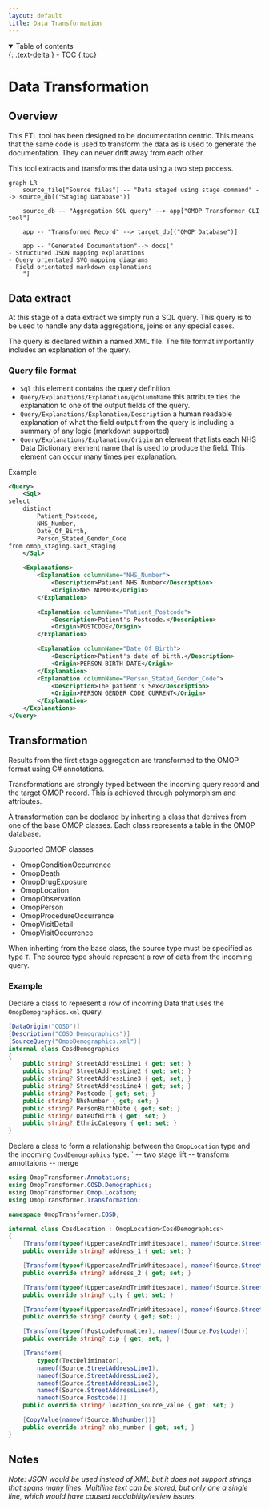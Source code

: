 ```yaml
---
layout: default
title: Data Transformation
---
```


<details open markdown="block">
  <summary>
    Table of contents
  </summary>
  {: .text-delta }
- TOC
{:toc}
</details>

# Data Transformation

## Overview

This ETL tool has been designed to be documentation centric. This means that the same code is used to transform the data as is used to generate the documentation. They can never drift away from each other.

This tool extracts and transforms the data using a two step process.

```mermaid
graph LR
    source_file["Source files"] -- "Data staged using stage command" --> source_db[("Staging Database")]

    source_db -- "Aggregation SQL query" --> app["OMOP Transformer CLI tool"]

    app -- "Transformed Record" --> target_db[("OMOP Database")]

    app -- "Generated Documentation"--> docs["
- Structured JSON mapping explanations
- Query orientated SVG mapping diagrams
- Field orientated markdown explanations
    "]
```

## Data extract

At this stage of a data extract we simply run a SQL query. This query is to be used to handle any data aggregations, joins or any special cases.

The query is declared within a named XML file. The file format importantly includes an explanation of the query.

### Query file format

* `Sql` this element contains the query definition.
* `Query/Explanations/Explanation/@columnName` this attribute ties the explanation to one of the output fields of the query.
* `Query/Explanations/Explanation/Description` a human readable explanation of what the field output from the query is including a summary of any logic (markdown supported)
* `Query/Explanations/Explanation/Origin` an element that lists each NHS Data Dictionary element name that is used to produce the field. This element can occur many times per explanation.

Example

```xml
<Query>
    <Sql>
select
	distinct
		Patient_Postcode,
		NHS_Number,
		Date_Of_Birth,
		Person_Stated_Gender_Code
from omop_staging.sact_staging
	</Sql>

	<Explanations>
		<Explanation columnName="NHS_Number">
			<Description>Patient NHS Number</Description>
			<Origin>NHS NUMBER</Origin>
		</Explanation>

		<Explanation columnName="Patient_Postcode">
			<Description>Patient's Postcode.</Description>
			<Origin>POSTCODE</Origin>
		</Explanation>

		<Explanation columnName="Date_Of_Birth">
			<Description>Patient's date of birth.</Description>
			<Origin>PERSON BIRTH DATE</Origin>
		</Explanation>
		<Explanation columnName="Person_Stated_Gender_Code">
			<Description>The patient's Sex</Description>
			<Origin>PERSON GENDER CODE CURRENT</Origin>
		</Explanation>
	</Explanations>
</Query>
```

## Transformation

Results from the first stage aggregation are transformed to the OMOP format using C# annotations.

Transformations are strongly typed between the incoming query record and the target OMOP record. This is achieved through polymorphism and attributes.

A transformation can be declared by inherting a class that derrives from one of the base OMOP classes. Each class represents a table in the OMOP database.

Supported OMOP classes
* OmopConditionOccurrence
* OmopDeath
* OmopDrugExposure
* OmopLocation
* OmopObservation
* OmopPerson
* OmopProcedureOccurrence
* OmopVisitDetail
* OmopVisitOccurrence

When inherting from the base class, the source type must be specified as type `T`. The source type should represent a row of data from the incoming query.

### Example

Declare a class to represent a row of incoming Data that uses the `OmopDemographics.xml` query.

```csharp
[DataOrigin("COSD")]
[Description("COSD Demographics")]
[SourceQuery("OmopDemographics.xml")]
internal class CosdDemographics
{
    public string? StreetAddressLine1 { get; set; }
    public string? StreetAddressLine2 { get; set; }
    public string? StreetAddressLine3 { get; set; }
    public string? StreetAddressLine4 { get; set; }
    public string? Postcode { get; set; }
    public string? NhsNumber { get; set; }
    public string? PersonBirthDate { get; set; }
    public string? DateOfBirth { get; set; }
    public string? EthnicCategory { get; set; }
}
``` 

Declare a class to form a relationship between the `OmopLocation` type and the incoming `CosdDemographics` type.
`
-- two stage lift
-- transform annottaions
-- merge

```csharp
using OmopTransformer.Annotations;
using OmopTransformer.COSD.Demographics;
using OmopTransformer.Omop.Location;
using OmopTransformer.Transformation;

namespace OmopTransformer.COSD;

internal class CosdLocation : OmopLocation<CosdDemographics>
{
    [Transform(typeof(UppercaseAndTrimWhitespace), nameof(Source.StreetAddressLine1))]
    public override string? address_1 { get; set; }

    [Transform(typeof(UppercaseAndTrimWhitespace), nameof(Source.StreetAddressLine2))]
    public override string? address_2 { get; set; }

    [Transform(typeof(UppercaseAndTrimWhitespace), nameof(Source.StreetAddressLine3))]
    public override string? city { get; set; }

    [Transform(typeof(UppercaseAndTrimWhitespace), nameof(Source.StreetAddressLine4))]
    public override string? county { get; set; }

    [Transform(typeof(PostcodeFormatter), nameof(Source.Postcode))]
    public override string? zip { get; set; }

    [Transform(
        typeof(TextDeliminator),
        nameof(Source.StreetAddressLine1),
        nameof(Source.StreetAddressLine2),
        nameof(Source.StreetAddressLine3),
        nameof(Source.StreetAddressLine4),
        nameof(Source.Postcode))]
    public override string? location_source_value { get; set; }

    [CopyValue(nameof(Source.NhsNumber))]
    public override string? nhs_number { get; set; }
}
```

## Notes

*Note: JSON would be used instead of XML but it does not support strings that spans many lines. Multiline text can be stored, but only one a single line, which would have caused readability/review issues.*
